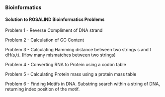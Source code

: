 ### Bioinformatics
#### Solution to ROSALIND Bioinformatics Problems

Problem 1 - Reverse Compliment of DNA strand

Problem 2 - Calculation of GC Content

Problem 3 - Calculating Hamming distance between two strings s and t dH(s,t). (How many mismatches between two strings)

Problem 4 - Converting RNA to Protein using a codon table

Problem 5 - Calculating Protein mass using a protein mass table

Problem 6 - Finding Motifs in DNA. Substring search within a string of DNA, returning index position of the motif. 
